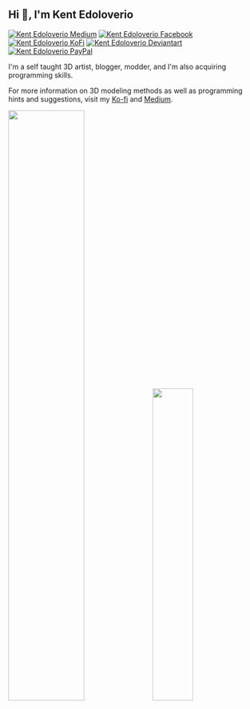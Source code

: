 <h2> Hi 👋, I'm Kent Edoloverio </h2>

[![Kent Edoloverio Medium](https://img.shields.io/badge/Medium-000000?style=for-the-badge&logo=medium&logoColor=white)](https://medium.com/@kent_edoloverio)
[![Kent Edoloverio Facebook](https://img.shields.io/badge/Facebook-3c5a99?style=for-the-badge&logo=facebook&logoColor=white)](https://fb.com/toshi.nakimoto)
[![Kent Edoloverio KoFi](https://img.shields.io/badge/Kofi-ff0000?style=for-the-badge&logo=kofi&logoColor=white)](https://ko-fi.com/kents_workof_art)
[![Kent Edoloverio Deviantart](https://img.shields.io/badge/DEVIANTART-023020?style=for-the-badge&logo=deviantart&logoColor=white)](https://www.deviantart.com/kents001)
[![Kent Edoloverio PayPal](https://img.shields.io/badge/PayPal-00457C?style=for-the-badge&logo=paypal&logoColor=white)](https://paypal.me/kents001) 

I'm a self taught 3D artist, blogger, modder, and I'm also acquiring programming skills.

For more information on 3D modeling methods as well as programming hints and suggestions, visit my [Ko-fi](https://ko-fi.com/kents_workof_art) and [Medium](https://medium.com/@kent_edoloverio).

<div class='container'>
<img style="height: auto; width: 55%;" class="img" src="https://github-readme-stats.vercel.app/api?username=kents00&show_icons=true&theme=dark" />
&nbsp;
<img style="height: auto; width: 40%;" class="img" src="https://github-readme-stats.vercel.app/api/top-langs/?username=kents00&theme=dark&langs_count=8&layout=compact" />
</div>
